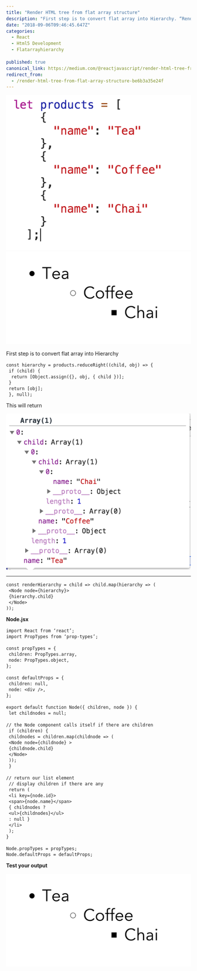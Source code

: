 ```yaml
---
title: "Render HTML tree from flat array structure"
description: "First step is to convert flat array into Hierarchy. “Render HTML tree from flat array structure” is published by React Engineer"
date: "2018-09-06T09:46:45.647Z"
categories: 
  - React
  - Html5 Development
  - Flatarrayhierarchy

published: true
canonical_link: https://medium.com/@reactjavascript/render-html-tree-from-flat-array-structure-be6b3a35e24f
redirect_from:
  - /render-html-tree-from-flat-array-structure-be6b3a35e24f
---
```


![](./asset-1.png)![](./asset-2.png)

First step is to convert flat array into Hierarchy

```
const hierarchy = products.reduceRight((child, obj) => {
 if (child) {
  return [Object.assign({}, obj, { child })];
 }
 return [obj];
 }, null);
```

This will return

![](./asset-3.png)

---

```
const renderHierarchy = child => child.map(hierarchy => (
 <Node node={hierarchy}>
 {hierarchy.child}
 </Node>
));
```

**Node.jsx**

```
import React from ‘react’;
import PropTypes from ‘prop-types’;

const propTypes = {
 children: PropTypes.array,
 node: PropTypes.object,
};

const defaultProps = {
 children: null,
 node: <div />,
};

export default function Node({ children, node }) {
 let childnodes = null;

// the Node component calls itself if there are children
 if (children) {
 childnodes = children.map(childnode => (
 <Node node={childnode} >
 {childnode.child}
 </Node>
 ));
 }

// return our list element
 // display children if there are any
 return (
 <li key={node.id}>
 <span>{node.name}</span>
 { childnodes ?
 <ul>{childnodes}</ul>
 : null }
 </li>
 );
}

Node.propTypes = propTypes;
Node.defaultProps = defaultProps;
```

**Test your output**

![](./asset-4.png)
